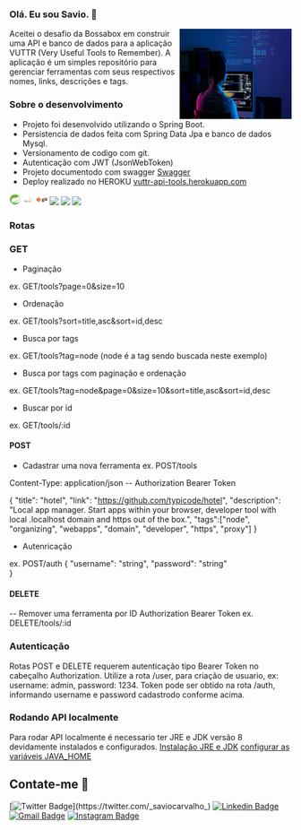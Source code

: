 ### Olá. Eu sou Savio. 👋
<img align="right" width="200" height="161" src="https://github.com/Saviocarval/vuttr/blob/master/images/back-end.jpg">

Aceitei o desafio da Bossabox em construir uma API e banco de dados para a aplicação VUTTR (Very Useful Tools to Remember). A aplicação é um simples repositório para gerenciar ferramentas com seus respectivos nomes, links, descrições e tags.

### Sobre o desenvolvimento
- Projeto foi desenvolvido utilizando o Spring Boot.
- Persistencia de dados feita com Spring Data Jpa e banco de dados Mysql.
- Versionamento de codigo com git.
- Autenticação com JWT (JsonWebToken)
- Projeto documentodo com swagger [Swagger](https://vuttr-api-tools.herokuapp.com/swagger-ui.html)
- Deploy realizado no HEROKU [vuttr-api-tools.herokuapp.com](https://vuttr-api-tools.herokuapp.com)


<code><img height="20" src="https://raw.githubusercontent.com/github/explore/80688e429a7d4ef2fca1e82350fe8e3517d3494d/topics/spring-boot/spring-boot.png"></code>
<code><img height="20" src="https://raw.githubusercontent.com/github/explore/80688e429a7d4ef2fca1e82350fe8e3517d3494d/topics/mysql/mysql.png"></code>
<code><img height="20" src="https://raw.githubusercontent.com/github/explore/80688e429a7d4ef2fca1e82350fe8e3517d3494d/topics/git/git.png"></code>
<code><img height="20" src="https://raw.githubusercontent.com/swagger-api/swagger.io/wordpress/images/assets/SWU-logo-clr.png"></code> 
<code><img height="20" src="https://camo.githubusercontent.com/20d1881207b2f0cc1801d73aba895eac538cbe15/68747470733a2f2f6434797438786c396237696e2e636c6f756466726f6e742e6e65742f6173736574732f686f6d652f6c6f676f747970652d6865726f6b752e706e67"></code> 
<code><img height="20" src="https://camo.githubusercontent.com/74d9eb8a0b1aacf85908bdfe799cfe3982006672/687474703a2f2f7374617469632e6a626f73732e6f72672f68696265726e6174652f696d616765732f68696265726e6174655f6c6f676f5f7768697465626b675f32303070782e706e67"></code>


### Rotas

### GET

- Paginação 

ex. GET/tools?page=0&size=10 

- Ordenação

ex. GET/tools?sort=title,asc&sort=id,desc

- Busca por tags

ex. GET/tools?tag=node   (node é a tag sendo buscada neste exemplo)

- Busca por tags com paginação e ordenação

ex. GET/tools?tag=node&page=0&size=10&sort=title,asc&sort=id,desc

- Buscar por id 

ex. GET/tools/:id

#### POST

- Cadastrar uma nova ferramenta
ex. POST/tools 

Content-Type: application/json -- Authorization Bearer Token

{
    "title": "hotel",
    "link": "https://github.com/typicode/hotel",
    "description": "Local app manager. Start apps within your browser, developer tool with local .localhost domain and https out of the box.",
     "tags":["node", "organizing", "webapps", "domain", "developer", "https", "proxy"]
}

- Autenricação 

ex. POST/auth
{
  "username": "string",
  "password": "string"  
}

#### DELETE

-- Remover uma ferramenta por ID
Authorization Bearer Token
ex. DELETE/tools/:id


### Autenticação

Rotas POST e DELETE requerem autenticação tipo Bearer Token no cabeçalho Authorization.
Utilize a rota /user, para criação de usuario, ex: username: admin, password: 1234.
Token pode ser obtido na rota /auth, informando username e password cadastrodo conforme acima. 

### Rodando API localmente

Para rodar API localmente é necessario ter JRE e JDK versão 8 devidamente instalados e configurados.
[Instalação JRE e JDK](https://medium.com/@mauriciogeneroso/configurando-java-1-instala%C3%A7%C3%A3o-do-jre-e-do-jdk-no-windows-38cacace0377)
[configurar as variáveis JAVA_HOME](https://medium.com/@mauriciogeneroso/configurando-java-4-como-configurar-as-vari%C3%A1veis-java-home-path-e-classpath-no-windows-46040950638f)

##  Contate-me :speech_balloon:
[![Twitter Badge](https://img.shields.io/badge/-@_saviocarvalho_-1ca0f1?style=flat-square&labelColor=1ca0f1&logo=twitter&logoColor=white&link=https://twitter.com/_saviocarvalho_)](https://twitter.com/_saviocarvalho_) [![Linkedin Badge](https://img.shields.io/badge/-saviocarvalho-blue?style=flat-square&logo=Linkedin&logoColor=white&link=https://www.linkedin.com/in/saviocarvalho/)](https://www.linkedin.com/in/saviocarvalho/) [![Gmail Badge](https://img.shields.io/badge/-savio.carvalhox@gmail.com-c14438?style=flat-square&logo=Gmail&logoColor=white&link=mailto:savio.carvalhox@gmail.com)](mailto:savio.carvalhox@gmail.com) [![Instagram Badge](https://img.shields.io/badge/-@saviocarvalho__-e4405f?style=flat-square&labelColor=f94877&logo=instagram&logoColor=white&link=https://www.instagram.com/saviocarvalho__/)](https://www.instagram.com/saviocarvalho__/)


